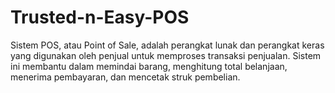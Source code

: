 # Trusted-n-Easy-POS
Sistem POS, atau Point of Sale, adalah perangkat lunak dan perangkat keras yang digunakan oleh penjual untuk memproses transaksi penjualan. Sistem ini membantu dalam memindai barang, menghitung total belanjaan, menerima pembayaran, dan mencetak struk pembelian.
